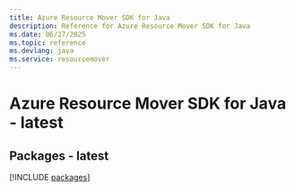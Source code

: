 ```yaml
---
title: Azure Resource Mover SDK for Java
description: Reference for Azure Resource Mover SDK for Java
ms.date: 06/27/2025
ms.topic: reference
ms.devlang: java
ms.service: resourcemover
---
```

# Azure Resource Mover SDK for Java - latest
## Packages - latest
[!INCLUDE [packages](resource-mover-index.md)]